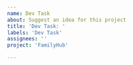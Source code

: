 ```yaml
---
name: Dev Task
about: Suggest an idea for this project
title: 'Dev Task: '
labels: 'Dev Task'
assignees: ''
project: 'FamilyHub'

---
```

